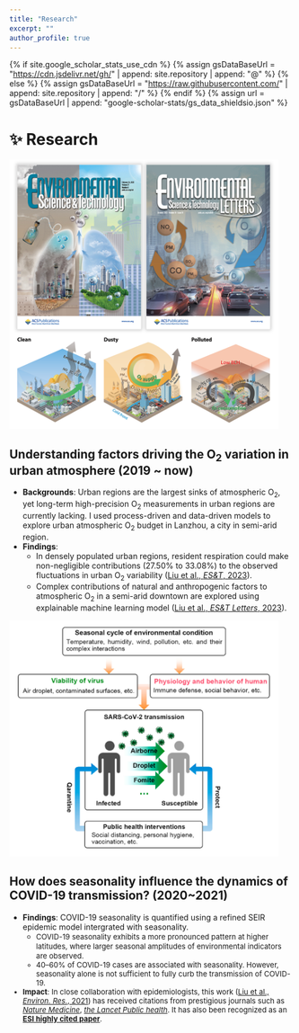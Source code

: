```yaml
---
title: "Research"
excerpt: ""
author_profile: true
---
```


{% if site.google_scholar_stats_use_cdn %}
{% assign gsDataBaseUrl = "https://cdn.jsdelivr.net/gh/" | append: site.repository | append: "@" %}
{% else %}
{% assign gsDataBaseUrl = "https://raw.githubusercontent.com/" | append: site.repository | append: "/" %}
{% endif %}
{% assign url = gsDataBaseUrl | append: "google-scholar-stats/gs_data_shieldsio.json" %}

# ✨ Research

<div class='paper-box'><div class='paper-box-image'><div><div class="badge"></div><img src='../images/O2_projects.png' alt="sym" width="95%"></div></div>
<div class='paper-box-text' markdown="1">

## Understanding factors driving the O<sub>2</sub> variation in urban atmosphere (2019 ~ now)

- **Backgrounds**: Urban regions are the largest sinks of atmospheric O<sub>2</sub>, yet long-term high-precision O<sub>2</sub> measurements in urban regions are currently lacking. I used process-driven and data-driven models to explore urban atmospheric O<sub>2</sub> budget in Lanzhou, a city in semi-arid region.
- **Findings**:
  - In densely populated urban regions, resident respiration could make non-negligible contributions (27.50% to 33.08%) to the observed fluctuations in urban O<sub>2</sub> variability ([Liu et al., <em>ES&T</em>, 2023](https://pubs.acs.org/doi/10.1021/acs.est.2c07583)).
  - Complex contributions of natural and anthropogenic factors to atmospheric O<sub>2</sub> in a semi-arid downtown are explored using explainable machine learning model ([Liu et al., <em>ES&T Letters</em>, 2023](https://pubs.acs.org/doi/10.1021/acs.estlett.3c00505)).
</div>
</div>

<div class='paper-box'><div class='paper-box-image'><div><div class="badge"></div><img src='../images/COVID_project.png' alt="sym" width="95%"></div></div>
<div class='paper-box-text' markdown="1">

## How does seasonality influence the dynamics of COVID-19 transmission? (2020~2021)
- **Findings**: COVID-19 seasonality is quantified using a refined SEIR epidemic model intergrated with seasonality.
  - <font size=2>COVID-19 seasonality exhibits a more pronounced pattern at higher latitudes, where larger seasonal amplitudes of environmental indicators are observed.
  - <font size=2>40–60% of COVID-19 cases are associated with seasonality. However, seasonality alone is not sufficient to fully curb the transmission of COVID-19.
- **Impact**: In close collaboration with epidemiologists, this work ([Liu et al., <em>Environ. Res.</em>, 2021]( https://doi.org/10.1016/j.envres.2021.110874)) has received citations from prestigious journals such as [<em>Nature Medicine</em>](https://www.nature.com/articles/s41591-021-01303-y), [<em>the Lancet Public health</em>](https://www.thelancet.com/journals/lanpub/article/PIIS2468-2667(22)00001-9/fulltext). It has also been recognized as an [**ESI highly cited paper**](https://www.webofscience.com/wos/woscc/full-record/WOS:000639328800153).
</div>
</div>
